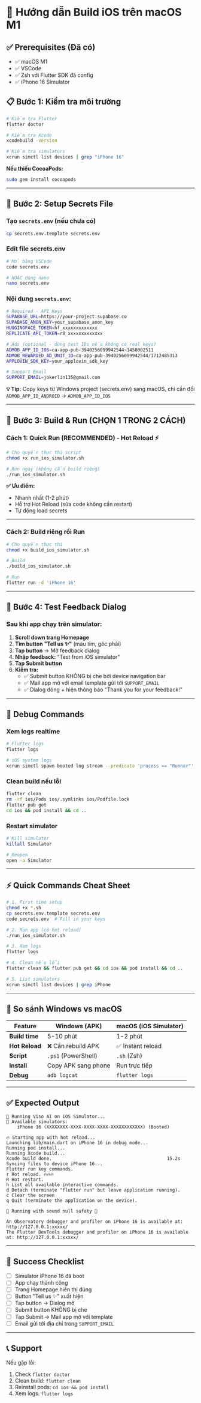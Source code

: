 # 🍎 Hướng dẫn Build iOS trên macOS M1

## ✅ Prerequisites (Đã có)
- ✅ macOS M1
- ✅ VSCode 
- ✅ Zsh với Flutter SDK đã config
- ✅ iPhone 16 Simulator

## 📋 Bước 1: Kiểm tra môi trường

```zsh
# Kiểm tra Flutter
flutter doctor

# Kiểm tra Xcode
xcodebuild -version

# Kiểm tra simulators
xcrun simctl list devices | grep "iPhone 16"
```

**Nếu thiếu CocoaPods:**
```zsh
sudo gem install cocoapods
```

---

## 🔑 Bước 2: Setup Secrets File

### Tạo `secrets.env` (nếu chưa có)
```zsh
cp secrets.env.template secrets.env
```

### Edit file secrets.env
```zsh
# Mở bằng VSCode
code secrets.env

# HOẶC dùng nano
nano secrets.env
```

### Nội dung `secrets.env`:
```bash
# Required - API Keys
SUPABASE_URL=https://your-project.supabase.co
SUPABASE_ANON_KEY=your_supabase_anon_key
HUGGINGFACE_TOKEN=hf_xxxxxxxxxxxxx
REPLICATE_API_TOKEN=r8_xxxxxxxxxxxxx

# Ads (optional - dùng test IDs nếu không có real keys)
ADMOB_APP_ID_IOS=ca-app-pub-3940256099942544~1458002511
ADMOB_REWARDED_AD_UNIT_ID=ca-app-pub-3940256099942544/1712485313
APPLOVIN_SDK_KEY=your_applovin_sdk_key

# Support Email
SUPPORT_EMAIL=jokerlin135@gmail.com
```

**💡 Tip:** Copy keys từ Windows project (secrets.env) sang macOS, chỉ cần đổi `ADMOB_APP_ID_ANDROID` → `ADMOB_APP_ID_IOS`

---

## 🚀 Bước 3: Build & Run (CHỌN 1 TRONG 2 CÁCH)

### **Cách 1: Quick Run (RECOMMENDED) - Hot Reload ⚡**

```zsh
# Cho quyền thực thi script
chmod +x run_ios_simulator.sh

# Run ngay (không cần build riêng)
./run_ios_simulator.sh
```

**✅ Ưu điểm:**
- Nhanh nhất (1-2 phút)
- Hỗ trợ Hot Reload (sửa code không cần restart)
- Tự động load secrets

---

### **Cách 2: Build riêng rồi Run**

```zsh
# Cho quyền thực thi
chmod +x build_ios_simulator.sh

# Build
./build_ios_simulator.sh

# Run
flutter run -d 'iPhone 16'
```

---

## 📱 Bước 4: Test Feedback Dialog

### Sau khi app chạy trên simulator:

1. **Scroll down trang Homepage**
2. **Tìm button "Tell us ✨"** (màu tím, góc phải)
3. **Tap button** → Mở feedback dialog
4. **Nhập feedback:** "Test from iOS simulator"
5. **Tap Submit button**
6. **Kiểm tra:**
   - ✅ Submit button KHÔNG bị che bởi device navigation bar
   - ✅ Mail app mở với email template gửi tới `SUPPORT_EMAIL`
   - ✅ Dialog đóng + hiện thông báo "Thank you for your feedback!"

---

## 🐛 Debug Commands

### Xem logs realtime
```zsh
# Flutter logs
flutter logs

# iOS system logs
xcrun simctl spawn booted log stream --predicate 'process == "Runner"'
```

### Clean build nếu lỗi
```zsh
flutter clean
rm -rf ios/Pods ios/.symlinks ios/Podfile.lock
flutter pub get
cd ios && pod install && cd ..
```

### Restart simulator
```zsh
# Kill simulator
killall Simulator

# Reopen
open -a Simulator
```

---

## ⚡ Quick Commands Cheat Sheet

```zsh
# 1. First time setup
chmod +x *.sh
cp secrets.env.template secrets.env
code secrets.env  # Fill in your keys

# 2. Run app (có hot reload)
./run_ios_simulator.sh

# 3. Xem logs
flutter logs

# 4. Clean nếu lỗi
flutter clean && flutter pub get && cd ios && pod install && cd ..

# 5. List simulators
xcrun simctl list devices | grep iPhone
```

---

## 🎯 So sánh Windows vs macOS

| Feature | Windows (APK) | macOS (iOS Simulator) |
|---------|---------------|----------------------|
| **Build time** | 5-10 phút | 1-2 phút |
| **Hot Reload** | ❌ Cần rebuild APK | ✅ Instant reload |
| **Script** | `.ps1` (PowerShell) | `.sh` (Zsh) |
| **Install** | Copy APK sang phone | Run trực tiếp |
| **Debug** | `adb logcat` | `flutter logs` |

---

## ✅ Expected Output

```
🚀 Running Viso AI on iOS Simulator...
📱 Available simulators:
    iPhone 16 (XXXXXXXX-XXXX-XXXX-XXXX-XXXXXXXXXXXX) (Booted)

🔥 Starting app with hot reload...
Launching lib/main.dart on iPhone 16 in debug mode...
Running pod install...
Running Xcode build...
Xcode build done.                                           15.2s
Syncing files to device iPhone 16...
Flutter run key commands.
r Hot reload. 🔥🔥🔥
R Hot restart.
h List all available interactive commands.
d Detach (terminate "flutter run" but leave application running).
c Clear the screen
q Quit (terminate the application on the device).

💪 Running with sound null safety 💪

An Observatory debugger and profiler on iPhone 16 is available at: http://127.0.0.1:xxxxx/
The Flutter DevTools debugger and profiler on iPhone 16 is available at: http://127.0.0.1:xxxxx/
```

---

## 🎉 Success Checklist

- [ ] Simulator iPhone 16 đã boot
- [ ] App chạy thành công
- [ ] Trang Homepage hiển thị đúng
- [ ] Button "Tell us ✨" xuất hiện
- [ ] Tap button → Dialog mở
- [ ] Submit button KHÔNG bị che
- [ ] Tap Submit → Mail app mở với template
- [ ] Email gửi tới địa chỉ trong `SUPPORT_EMAIL`

---

## 📞 Support

Nếu gặp lỗi:
1. Check `flutter doctor`
2. Clean build: `flutter clean`
3. Reinstall pods: `cd ios && pod install`
4. Xem logs: `flutter logs`
